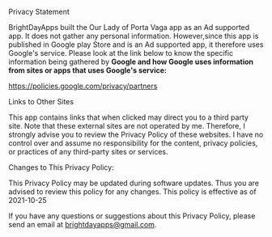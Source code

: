 Privacy Statement

   BrightDayApps built the Our Lady of Porta Vaga app as an Ad supported app. It does not gather any personal information. 
   However,since this app is published in Google play Store and is an Ad supported app,  it therefore uses Google's service. Please look at the link below
   to know the specific information being gathered by **Google and how Google uses information from sites or apps that uses Google\'s service:** 

   https://policies.google.com/privacy/partners
  


   
   Links to Other Sites

   This app contains links that when clicked may direct you to a third party site.
   Note that these external sites are not operated by me.
   Therefore, I strongly
   advise you to review the Privacy Policy of these websites.
   I have no control over and assume no responsibility for the content,
   privacy policies, or practices
   of any third-party sites or services.

   Changes to This Privacy Policy:   
   
   This Privacy Policy may be updated during software updates. Thus you are advised
   to review this policy for any changes. This policy is effective as of 2021-10-25
   
   If you have any questions or suggestions about this Privacy Policy, please
   send an email at brightdayapps@gmail.com.
